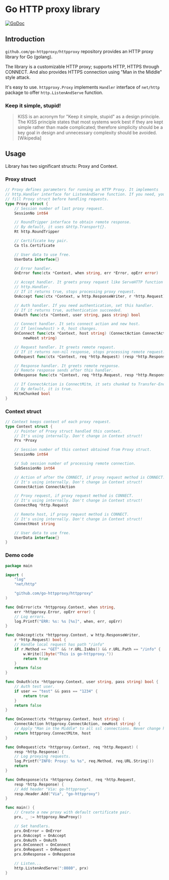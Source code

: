 # Go HTTP proxy library

[![GoDoc](https://godoc.org/github.com/go-httpproxy/httpproxy?status.svg)](https://godoc.org/github.com/go-httpproxy/httpproxy)

## Introduction

`github.com/go-httpproxy/httpproxy` repository provides an HTTP proxy library
for Go (golang).

The library is a customizable HTTP proxy; supports HTTP, HTTPS through CONNECT.
And also provides HTTPS connection using "Man in the Middle" style attack.

It's easy to use. `httpproxy.Proxy` implements `Handler` interface of `net/http`
package to offer `http.ListenAndServe` function.

### Keep it simple, stupid!

> KISS is an acronym for "Keep it simple, stupid" as a design principle. The
KISS principle states that most systems work best if they are kept simple rather
than made complicated; therefore simplicity should be a key goal in design and
unnecessary complexity should be avoided.  [Wikipedia]

## Usage

Library has two significant structs: Proxy and Context.

### Proxy struct

```go
// Proxy defines parameters for running an HTTP Proxy. It implements
// http.Handler interface for ListenAndServe function. If you need, you must
// fill Proxy struct before handling requests.
type Proxy struct {
	// Session number of last proxy request.
	SessionNo int64

	// RoundTripper interface to obtain remote response.
	// By default, it uses &http.Transport{}.
	Rt http.RoundTripper

	// Certificate key pair.
	Ca tls.Certificate

	// User data to use free.
	UserData interface{}

	// Error handler.
	OnError func(ctx *Context, when string, err *Error, opErr error)

	// Accept handler. It greets proxy request like ServeHTTP function of
	// http.Handler.
	// If it returns true, stops processing proxy request.
	OnAccept func(ctx *Context, w http.ResponseWriter, r *http.Request) bool

	// Auth handler. If you need authentication, set this handler.
	// If it returns true, authentication succeeded.
	OnAuth func(ctx *Context, user string, pass string) bool

	// Connect handler. It sets connect action and new host.
	// If len(newhost) > 0, host changes.
	OnConnect func(ctx *Context, host string) (ConnectAction ConnectAction,
		newHost string)

	// Request handler. It greets remote request.
	// If it returns non-nil response, stops processing remote request.
	OnRequest func(ctx *Context, req *http.Request) (resp *http.Response)

	// Response handler. It greets remote response.
	// Remote response sends after this handler.
	OnResponse func(ctx *Context, req *http.Request, resp *http.Response)

	// If ConnectAction is ConnectMitm, it sets chunked to Transfer-Encoding.
	// By default, it is true.
	MitmChunked bool
}
```

### Context struct

```go
// Context keeps context of each proxy request.
type Context struct {
	// Pointer of Proxy struct handled this context.
	// It's using internally. Don't change in Context struct!
	Prx *Proxy

	// Session number of this context obtained from Proxy struct.
	SessionNo int64

	// Sub session number of processing remote connection.
	SubSessionNo int64

	// Action of after the CONNECT, if proxy request method is CONNECT.
	// It's using internally. Don't change in Context struct!
	ConnectAction ConnectAction

	// Proxy request, if proxy request method is CONNECT.
	// It's using internally. Don't change in Context struct!
	ConnectReq *http.Request

	// Remote host, if proxy request method is CONNECT.
	// It's using internally. Don't change in Context struct!
	ConnectHost string

	// User data to use free.
	UserData interface{}
}
```

### Demo code

```go
package main

import (
	"log"
	"net/http"

	"github.com/go-httpproxy/httpproxy"
)

func OnError(ctx *httpproxy.Context, when string,
	err *httpproxy.Error, opErr error) {
	// Log errors.
	log.Printf("ERR: %s: %s [%s]", when, err, opErr)
}

func OnAccept(ctx *httpproxy.Context, w http.ResponseWriter,
	r *http.Request) bool {
	// Handle local request has path "/info"
	if r.Method == "GET" && !r.URL.IsAbs() && r.URL.Path == "/info" {
		w.Write([]byte("This is go-httpproxy."))
		return true
	}
	return false
}

func OnAuth(ctx *httpproxy.Context, user string, pass string) bool {
	// Auth test user.
	if user == "test" && pass == "1234" {
		return true
	}
	return false
}

func OnConnect(ctx *httpproxy.Context, host string) (
	ConnectAction httpproxy.ConnectAction, newHost string) {
	// Apply "Man in the Middle" to all ssl connections. Never change host.
	return httpproxy.ConnectMitm, host
}

func OnRequest(ctx *httpproxy.Context, req *http.Request) (
	resp *http.Response) {
	// Log proxying requests.
	log.Printf("INFO: Proxy: %s %s", req.Method, req.URL.String())
	return
}

func OnResponse(ctx *httpproxy.Context, req *http.Request,
	resp *http.Response) {
	// Add header "Via: go-httpproxy".
	resp.Header.Add("Via", "go-httpproxy")
}

func main() {
	// Create a new proxy with default certificate pair.
	prx, _ := httpproxy.NewProxy()

	// Set handlers.
	prx.OnError = OnError
	prx.OnAccept = OnAccept
	prx.OnAuth = OnAuth
	prx.OnConnect = OnConnect
	prx.OnRequest = OnRequest
	prx.OnResponse = OnResponse

	// Listen...
	http.ListenAndServe(":8080", prx)
}
```

